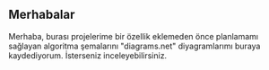 ## Merhabalar
Merhaba, burası projelerime bir özellik eklemeden önce planlamamı sağlayan algoritma şemalarını "diagrams.net" diyagramlarımı buraya kaydediyorum. İsterseniz inceleyebilirsiniz.
